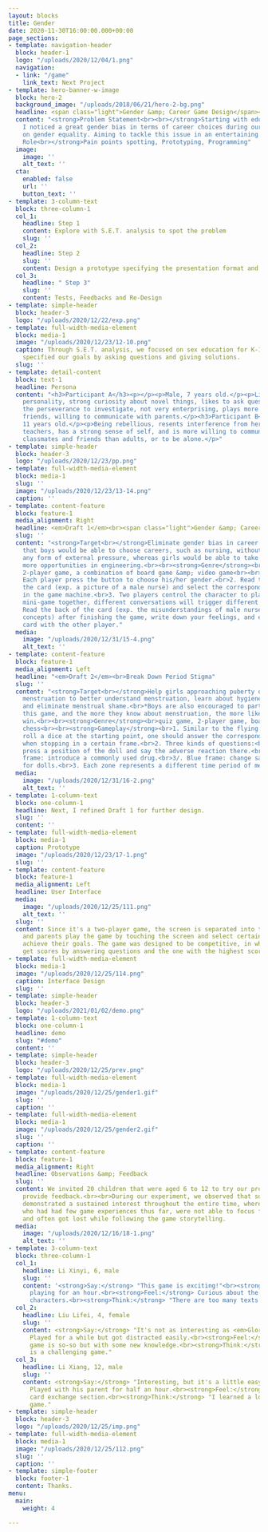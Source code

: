 ```yaml
---
layout: blocks
title: Gender
date: 2020-11-30T16:00:00.000+00:00
page_sections:
- template: navigation-header
  block: header-1
  logo: "/uploads/2020/12/04/1.png"
  navigation:
  - link: "/game"
    link_text: Next Project
- template: hero-banner-w-image
  block: hero-2
  background_image: "/uploads/2018/06/21/hero-2-bg.png"
  headline: <span class="light">Gender &amp; Career Game Design</span><br>
  content: "<strong>Problem Statement<br><br></strong>Starting with educational products,
    I noticed a great gender bias in terms of career choices during our team discussion
    on gender equality. Aiming to tackle this issue in an entertaining way.<br><br><strong>My
    Role<br></strong>Pain points spotting, Prototyping, Programming"
  image:
    image: ''
    alt_text: ''
  cta:
    enabled: false
    url: ''
    button_text: ''
- template: 3-column-text
  block: three-column-1
  col_1:
    headline: Step 1
    content: Explore with S.E.T. analysis to spot the problem
    slug: ''
  col_2:
    headline: Step 2
    slug: ''
    content: Design a prototype specifying the presentation format and gameplay
  col_3:
    headline: " Step 3"
    slug: ''
    content: Tests, Feedbacks and Re-Design
- template: simple-header
  block: header-3
  logo: "/uploads/2020/12/22/exp.png"
- template: full-width-media-element
  block: media-1
  image: "/uploads/2020/12/23/12-10.png"
  caption: Through S.E.T. analysis, we focused on sex education for K-12. Then we
    specified our goals by asking questions and giving solutions.
  slug: ''
- template: detail-content
  block: text-1
  headline: Persona
  content: "<h3>Participant A</h3><p></p><p>Male, 7 years old.</p><p>Lively and bold
    personality, strong curiosity about novel things, likes to ask questions but lacks
    the perseverance to investigate, not very enterprising, plays more with same-sex
    friends, willing to communicate with parents.</p><h3>Participant B</h3><p>Female,
    11 years old.</p><p>Being rebellious, resents interference from her parents or
    teachers, has a strong sense of self, and is more willing to communicate with
    classmates and friends than adults, or to be alone.</p>"
- template: simple-header
  block: header-3
  logo: "/uploads/2020/12/23/pp.png"
- template: full-width-media-element
  block: media-1
  slug: ''
  image: "/uploads/2020/12/23/13-14.png"
  caption: ''
- template: content-feature
  block: feature-1
  media_alignment: Right
  headline: <em>Draft 1</em><br><span class="light">Gender &amp; Career Game Design</span>
  slug: ''
  content: "<strong>Target<br></strong>Eliminate gender bias in career choices, hoping
    that boys would be able to choose careers, such as nursing, without experiencing
    any form of external pressure, whereas girls would be able to take advantage of
    more opportunities in engineering.<br><br><strong>Genre</strong><br>quiz game,
    2-player game, a combination of board game &amp; video game<br><br><strong>Gameplay<br></strong>1.
    Each player press the button to choose his/her gender.<br>2. Read the front of
    the card (exp. a picture of a male nurse) and select the corresponding occupation
    in the game machine.<br>3. Two players control the character to play a scenario
    mini-game together, different conversations will trigger different storylines.<br>4.
    Read the back of the card (exp. the misunderstandings of male nurses and the correct
    concepts) after finishing the game, write down your feelings, and exchange the
    card with the other player."
  media:
    image: "/uploads/2020/12/31/15-4.png"
    alt_text: ''
- template: content-feature
  block: feature-1
  media_alignment: Left
  headline: "<em>Draft 2</em><br>Break Down Period Stigma"
  slug: ''
  content: "<strong>Target<br></strong>Help girls approaching puberty or already experiencing
    menstruation to better understand menstruation, learn about hygiene knowledge,
    and eliminate menstrual shame.<br>*Boys are also encouraged to participate in
    this game, and the more they know about menstruation, the more likely they will
    win.<br><br><strong>Genre</strong><br>quiz game, 2-player game, board game, flight
    chess<br><br><strong>Gameplay</strong><br>1. Similar to the flying chess mode:
    roll a dice at the starting point, one should answer the corresponding question
    when stopping in a certain frame.<br>2. Three kinds of questions:<br>1/. Red frame:
    press a position of the doll and say the adverse reaction there.<br>2/. Green
    frame: introduce a commonly used drug.<br>3/. Blue frame: change sanitary napkins
    for dolls.<br>3. Each zone represents a different time period of menstruation."
  media:
    image: "/uploads/2020/12/31/16-2.png"
    alt_text: ''
- template: 1-column-text
  block: one-column-1
  headline: Next, I refined Draft 1 for further design.
  slug: ''
  content: ''
- template: full-width-media-element
  block: media-1
  caption: Prototype
  image: "/uploads/2020/12/23/17-1.png"
  slug: ''
- template: content-feature
  block: feature-1
  media_alignment: Left
  headline: User Interface
  media:
    image: "/uploads/2020/12/25/111.png"
    alt_text: ''
  slug: ''
  content: Since it's a two-player game, the screen is separated into two parts.<br><br>Children
    and parents play the game by touching the screen and select certain buttons to
    achieve their goals. The game was designed to be competitive, in which players
    get scores by answering questions and the one with the highest score wins.
- template: full-width-media-element
  block: media-1
  image: "/uploads/2020/12/25/114.png"
  caption: Interface Design
  slug: ''
- template: simple-header
  block: header-3
  logo: "/uploads/2021/01/02/demo.png"
- template: 1-column-text
  block: one-column-1
  headline: demo
  slug: "#demo"
  content: ''
- template: simple-header
  block: header-3
  logo: "/uploads/2020/12/25/prev.png"
- template: full-width-media-element
  block: media-1
  image: "/uploads/2020/12/25/gender1.gif"
  slug: ''
  caption: ''
- template: full-width-media-element
  block: media-1
  image: "/uploads/2020/12/25/gender2.gif"
  slug: ''
  caption: ''
- template: content-feature
  block: feature-1
  media_alignment: Right
  headline: Observations &amp; Feedback
  slug: ''
  content: We invited 20 children that were aged 6 to 12 to try our prototype and
    provide feedback.<br><br>During our experiment, we observed that some children
    demonstrated a sustained interest throughout the entire time, whereas some kids,
    who had had few game experiences thus far, were not able to focus for a long time
    and often got lost while following the game storytelling.
  media:
    image: "/uploads/2020/12/16/18-1.png"
    alt_text: ''
- template: 3-column-text
  block: three-column-1
  col_1:
    headline: Li Xinyi, 6, male
    slug: ''
    content: '<strong>Say:</strong> "This game is exciting!"<br><strong>Do: </strong>Kept
      playing for an hour.<br><strong>Feel:</strong> Curious about the stories and
      characters.<br><strong>Think:</strong> "There are too many texts in this game."'
  col_2:
    headline: Liu Lifei, 4, female
    slug: ''
    content: <strong>Say:</strong> "It's not as interesting as <em>Glory of Kings.</em>"<br><strong>Do:</strong>
      Played for a while but got distracted easily.<br><strong>Feel:</strong> This
      game is so-so but with some new knowledge.<br><strong>Think:</strong> "This
      is a challenging game."
  col_3:
    headline: Li Xiang, 12, male
    slug: ''
    content: <strong>Say:</strong> "Interesting, but it's a little easy for me<em>.</em>"<br><strong>Do:</strong>
      Played with his parent for half an hour.<br><strong>Feel:</strong> Enjoyed the
      card exchange section.<br><strong>Think:</strong> "I learned a lot from this
      game."
- template: simple-header
  block: header-3
  logo: "/uploads/2020/12/25/imp.png"
- template: full-width-media-element
  block: media-1
  image: "/uploads/2020/12/25/112.png"
  slug: ''
  caption: ''
- template: simple-footer
  block: footer-1
  content: Thanks.
menu:
  main:
    weight: 4

---
```

